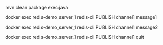 mvn clean package exec:java

docker exec redis-demo_server_1 redis-cli PUBLISH channel1 message1

docker exec redis-demo_server_1 redis-cli PUBLISH channel1 message2

docker exec redis-demo_server_1 redis-cli PUBLISH channel1 quit
